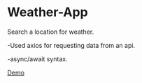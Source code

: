 # Weather-App

Search a location for weather.

-Used axios for requesting data from an api.

-async/await syntax.

[Demo](https://geebojosi.github.io/Weather-App-axios/)
